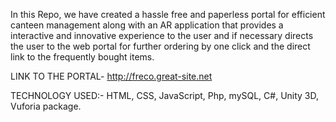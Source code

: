 In this Repo, we have created a hassle free and paperless portal for efficient canteen management 
along with an AR application that provides a interactive and innovative experience to the user 
and if necessary directs the user to the web portal for further ordering by one click and 
the direct link to the frequently bought items.

LINK TO THE PORTAL- http://freco.great-site.net

TECHNOLOGY  USED:-
HTML,
CSS,
JavaScript,
Php,
mySQL,
C#,
Unity 3D,
Vuforia package.


